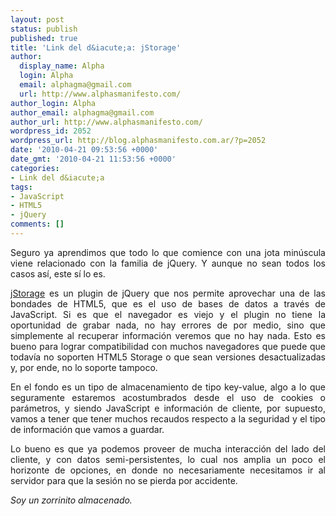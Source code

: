 ```yaml
---
layout: post
status: publish
published: true
title: 'Link del d&iacute;a: jStorage'
author:
  display_name: Alpha
  login: Alpha
  email: alphagma@gmail.com
  url: http://www.alphasmanifesto.com/
author_login: Alpha
author_email: alphagma@gmail.com
author_url: http://www.alphasmanifesto.com/
wordpress_id: 2052
wordpress_url: http://blog.alphasmanifesto.com.ar/?p=2052
date: '2010-04-21 09:53:56 +0000'
date_gmt: '2010-04-21 11:53:56 +0000'
categories:
- Link del d&iacute;a
tags:
- JavaScript
- HTML5
- jQuery
comments: []
---
```

<p style="text-align: justify;">Seguro ya aprendimos que todo lo que comience con una jota min&uacute;scula viene relacionado con la familia de jQuery. Y aunque no sean todos los casos as&iacute;, este s&iacute; lo es.</p>
<p style="text-align: justify;"><a href="http://www.jstorage.info/">jStorage</a> es un plugin de jQuery que nos permite aprovechar una de las bondades de HTML5, que es el uso de bases de datos a trav&eacute;s de JavaScript. Si es que el navegador es viejo y el plugin no tiene la oportunidad de grabar nada, no hay errores de por medio, sino que simplemente al recuperar informaci&oacute;n veremos que no hay nada. Esto es bueno para lograr compatibilidad con muchos navegadores que puede que todav&iacute;a no soporten HTML5 Storage o que sean versiones desactualizadas y, por ende, no lo soporte tampoco.</p>
<p style="text-align: justify;">En el fondo es un tipo de almacenamiento de tipo key-value, algo a lo que seguramente estaremos acostumbrados desde el uso de cookies o par&aacute;metros, y siendo JavaScript e informaci&oacute;n de cliente, por supuesto, vamos a tener que tener muchos recaudos respecto a la seguridad y el tipo de informaci&oacute;n que vamos a guardar.</p>
<p style="text-align: justify;">Lo bueno es que ya podemos proveer de mucha interacci&oacute;n del lado del cliente, y con datos semi-persistentes, lo cual nos amplia un poco el horizonte de opciones, en donde no necesariamente necesitamos ir al servidor para que la sesi&oacute;n no se pierda por accidente.</p>
<p style="text-align: justify;"><em>Soy un zorrinito almacenado.</em></p>
